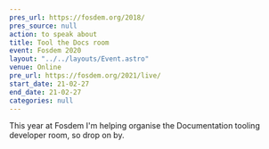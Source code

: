 ```yaml
---
pres_url: https://fosdem.org/2018/
pres_source: null
action: to speak about
title: Tool the Docs room
event: Fosdem 2020
layout: "../../layouts/Event.astro"
venue: Online
pre_url: https://fosdem.org/2021/live/
start_date: 21-02-27
end_date: 21-02-27
categories: null
---
```


This year at Fosdem I'm helping organise the Documentation tooling developer room, so drop on by.

